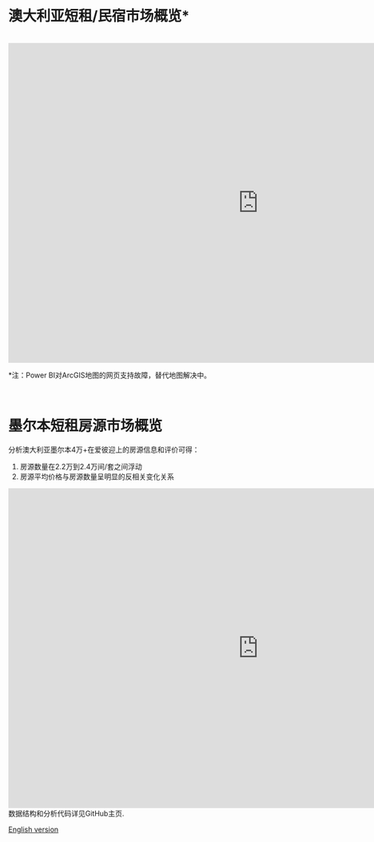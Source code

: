 <br>

# 澳大利亚短租/民宿市场概览*
<br>
<iframe width="1000" height="640" src="https://app.powerbi.com/view?r=eyJrIjoiYmFlMmQwNjQtZGU4OS00YzgyLTg1NDUtNzRiMjdiMTBiMTQ0IiwidCI6Ijc4ZWRhMzM0LWU5MTctNDQzNS1iMjM1LTg1OGI3MjFlY2ZmMSJ9" frameborder="0" allowFullScreen="true"></iframe>

\*注：Power BI对ArcGIS地图的网页支持故障，替代地图解决中。

<br>

# 墨尔本短租房源市场概览

分析澳大利亚墨尔本4万+在爱彼迎上的房源信息和评价可得：
1. 房源数量在2.2万到2.4万间/套之间浮动
2. 房源平均价格与房源数量呈明显的反相关变化关系




<iframe width="1000" height="640" src="https://app.powerbi.com/view?r=eyJrIjoiNDc5NjI3OGYtODM0Ni00OTI4LWJmZjQtYzMzNTE0YjNmOTczIiwidCI6Ijc4ZWRhMzM0LWU5MTctNDQzNS1iMjM1LTg1OGI3MjFlY2ZmMSJ9" frameborder="0" allowFullScreen="true"></iframe>
<br>
数据结构和分析代码详见GitHub主页.

[English version](https://github.com/tylerxty/Rental-Market-Analysis/blob/master/README.en.md)
